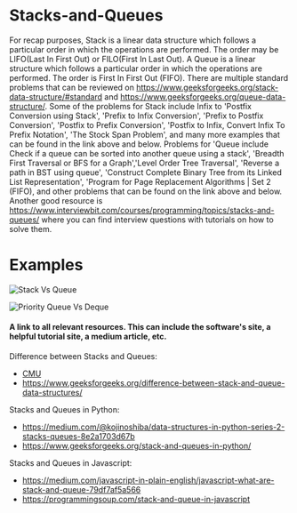 # Stacks-and-Queues

 For recap purposes, Stack is a linear data structure which follows a particular order in which the operations are performed. The order may be LIFO(Last In First Out) or FILO(First In Last Out). A Queue is a linear structure which follows a particular order in which the operations are performed. The order is First In First Out (FIFO). There are multiple standard problems that can be reviewed on https://www.geeksforgeeks.org/stack-data-structure/#standard and https://www.geeksforgeeks.org/queue-data-structure/. Some of the problems for Stack include Infix to 'Postfix Conversion using Stack', 'Prefix to Infix Conversion', 'Prefix to Postfix Conversion', 'Postfix to Prefix Conversion', 'Postfix to Infix, Convert Infix To Prefix Notation', 'The Stock Span Problem', and many more examples that can be found in the link above and below. Problems for 'Queue include Check if a queue can be sorted into another queue using a stack', 'Breadth First Traversal or BFS for a Graph','Level Order Tree Traversal', 'Reverse a path in BST using queue', 'Construct Complete Binary Tree from its Linked List Representation', 'Program for Page Replacement Algorithms | Set 2 (FIFO), and other problems that can be found on the link above and below. Another good resource is https://www.interviewbit.com/courses/programming/topics/stacks-and-queues/ where you can find interview questions with tutorials on how to solve them.

# Examples

![Stack Vs Queue](https://i.imgur.com/T4YX5cf.png)

![Priority Queue Vs Deque](https://i.imgur.com/xIH24FF.png)


#### A link to all relevant resources. This can include the software's site, a helpful tutorial site, a medium article, etc.

Difference between Stacks and Queues:
* [CMU](https://www.cs.cmu.edu/~adamchik/15-121/lectures/Stacks%20and%20Queues/Stacks%20and%20Queues.html)
* https://www.geeksforgeeks.org/difference-between-stack-and-queue-data-structures/

Stacks and Queues in Python:
* https://medium.com/@kojinoshiba/data-structures-in-python-series-2-stacks-queues-8e2a1703d67b
* https://www.geeksforgeeks.org/stack-and-queues-in-python/

Stacks and Queues in Javascript:
* https://medium.com/javascript-in-plain-english/javascript-what-are-stack-and-queue-79df7af5a566
* https://programmingsoup.com/stack-and-queue-in-javascript
